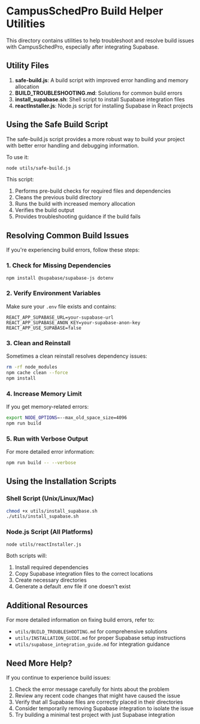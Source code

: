 # CampusSchedPro Build Helper Utilities

This directory contains utilities to help troubleshoot and resolve build issues with CampusSchedPro, especially after integrating Supabase.

## Utility Files

1. **safe-build.js**: A build script with improved error handling and memory allocation
2. **BUILD_TROUBLESHOOTING.md**: Solutions for common build errors
3. **install_supabase.sh**: Shell script to install Supabase integration files
4. **reactInstaller.js**: Node.js script for installing Supabase in React projects

## Using the Safe Build Script

The safe-build.js script provides a more robust way to build your project with better error handling and debugging information.

To use it:

```bash
node utils/safe-build.js
```

This script:
1. Performs pre-build checks for required files and dependencies
2. Cleans the previous build directory
3. Runs the build with increased memory allocation
4. Verifies the build output
5. Provides troubleshooting guidance if the build fails

## Resolving Common Build Issues

If you're experiencing build errors, follow these steps:

### 1. Check for Missing Dependencies

```bash
npm install @supabase/supabase-js dotenv
```

### 2. Verify Environment Variables

Make sure your `.env` file exists and contains:

```
REACT_APP_SUPABASE_URL=your-supabase-url
REACT_APP_SUPABASE_ANON_KEY=your-supabase-anon-key
REACT_APP_USE_SUPABASE=false
```

### 3. Clean and Reinstall

Sometimes a clean reinstall resolves dependency issues:

```bash
rm -rf node_modules
npm cache clean --force
npm install
```

### 4. Increase Memory Limit

If you get memory-related errors:

```bash
export NODE_OPTIONS=--max_old_space_size=4096
npm run build
```

### 5. Run with Verbose Output

For more detailed error information:

```bash
npm run build -- --verbose
```

## Using the Installation Scripts

### Shell Script (Unix/Linux/Mac)

```bash
chmod +x utils/install_supabase.sh
./utils/install_supabase.sh
```

### Node.js Script (All Platforms)

```bash
node utils/reactInstaller.js
```

Both scripts will:
1. Install required dependencies
2. Copy Supabase integration files to the correct locations
3. Create necessary directories
4. Generate a default .env file if one doesn't exist

## Additional Resources

For more detailed information on fixing build errors, refer to:
- `utils/BUILD_TROUBLESHOOTING.md` for comprehensive solutions
- `utils/INSTALLATION_GUIDE.md` for proper Supabase setup instructions
- `utils/supabase_integration_guide.md` for integration guidance

## Need More Help?

If you continue to experience build issues:
1. Check the error message carefully for hints about the problem
2. Review any recent code changes that might have caused the issue
3. Verify that all Supabase files are correctly placed in their directories
4. Consider temporarily removing Supabase integration to isolate the issue
5. Try building a minimal test project with just Supabase integration
